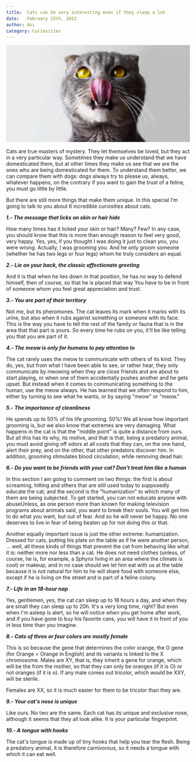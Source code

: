 ```yaml
---
title:  Cats can be very interesting even if they sleep a lot
date:   February 25th, 2022
author: Ani
category: Curiosities
---
```


![Banner_biting_cat](../img/cat_curiosities.png)

Cats are true masters of mystery. They let themselves be loved, but they act in a very particular way. Sometimes they make us understand that we have domesticated them, but at other times they make us see that we are the ones who are being domesticated for them. To understand them better, we can compare them with dogs: dogs always try to please us, always, whatever happens, on the contrary if you want to gain the trust of a feline, you must go little by little.

But there are still more things that make them unique. In this special I'm going to talk to you about 6 incredible curiosities about cats.

***1.- The message that licks on skin or hair hide***

How many times has it licked your skin or hair? Many? Few? In any case, you should know that this is more than enough reason to feel very good, very happy. Yes, yes, if you thought I was doing it just to clean you, you were wrong. Actually, I was grooming you. And he only groom someone (whether he has two legs or four legs) whom he truly considers an equal.

***2.- Lie on your back, the classic affectionate greeting***

And it is that when he lies down in that position, he has no way to defend himself, then of course, so that he is placed that way You have to be in front of someone whom you feel great appreciation and trust. 

***3.- You are part of their territory***

Not me, but its pheromones. The cat leaves its mark when it marks with its urine, but also when it rubs against something or someone with its face. This is the way you have to tell the rest of the family or fauna that is in the area that that part is yours. So every time he rubs on you, it'll be like telling you that you are part of it.

***4.- The meow is only for humans to pay attention to***

The cat rarely uses the meow to communicate with others of its kind. They do, yes, but from what I have been able to see, or rather hear, they only communicate by meowing when they are close friends and are about to start playing, or when one of them accidentally pushes another and he gets upset. But instead when it comes to communicating something to the human, use the meow always. He has learned that we often respond to him, either by turning to see what he wants, or by saying "meow" or "meow."

***5.- The importance of cleanliness***

He spends up to 50% of his life grooming. 50%! We all know how important grooming is, but we also know that extremes are very damaging. What happens in the cat is that the "middle point" is quite a distance from ours. But all this has its why, its motive, and that is that, being a predatory animal, you must avoid giving off odors at all costs that they can, on the one hand, alert their prey, and on the other, that other predators discover him. In addition, grooming stimulates blood circulation, while removing dead hair.

***6.- Do you want to be friends with your cat? Don't treat him like a human***

In this section I am going to comment on two things: the first is about screaming, hitting and others that are still used today to supposedly educate the cat; and the second is the "humanization" to which many of them are being subjected. To get started, you can not educate anyone with abuseUnless, as one person more than known for making television programs about animals said, you want to break their souls. You will get him to do what you want, but out of fear. And so he will never be happy. No one deserves to live in fear of being beaten up for not doing this or that.

Another equally important issue is just the other extreme: humanization. Dressed for cats, putting his plate on the table as if he were another person, ... well, all these kinds of things that prevent the cat from behaving like what it is: neither more nor less than a cat. He does not need clothes (unless, of course, he is, for example, a Sphynx living in an area where the climate is cool) or makeup, and in no case should we let him eat with us at the table because it is not natural for him to he will share food with someone else, except if he is living on the street and is part of a feline colony.

***7.- Life in an 18-hour nap***

Yes, gentlemen, yes, the cat can sleep up to 18 hours a day, and when they are small they can sleep up to 20h. It's a very long time, right? But even when I'm asleep is alert, so he will notice when you get home after work, and if you have gone to buy his favorite cans, you will have it in front of you in less time than you imagine.

***8.- Cats of three or four colors are mostly female***

This is so because the gene that determines the color orange, the O gene (for Orange = Orange in English) and its variants is linked to the X chromosome. Males are XY, that is, they inherit a gene for orange, which will be the from the mother, so that they can only be oranges (if it is O) or not oranges (if it is o). If any male comes out tricolor, which would be XXY, will be sterile.

Females are XX, so it is much easier for them to be tricolor than they are.

***9.- Your cat's nose is unique***

Like ours. No two are the same. Each cat has its unique and exclusive nose, although it seems that they all look alike. It is your particular fingerprint.

***10.- A tongue with hooks***

The cat's tongue is made up of tiny hooks that help you tear the flesh. Being a predatory animal, it is therefore carnivorous, so it needs a tongue with which it can eat well.
